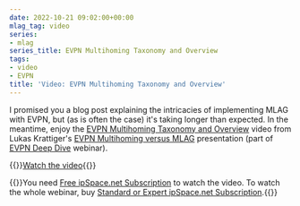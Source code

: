 ```yaml
---
date: 2022-10-21 09:02:00+00:00
mlag_tag: video
series:
- mlag
series_title: EVPN Multihoming Taxonomy and Overview
tags:
- video
- EVPN
title: 'Video: EVPN Multihoming Taxonomy and Overview'
---
```

I promised you a blog post explaining the intricacies of implementing MLAG with EVPN, but (as is often the case) it's taking longer than expected. In the meantime, enjoy the [EVPN Multihoming Taxonomy and Overview](https://my.ipspace.net/bin/get/EVPN/M1%20-%20Taxonomy%20and%20Overview.mp4?doccode=EVPN) video from Lukas Krattiger's [EVPN Multihoming versus MLAG](https://my.ipspace.net/bin/list?id=EVPN#MH) presentation (part of [EVPN Deep Dive](https://www.ipspace.net/EVPN_Technical_Deep_Dive) webinar).

{{<jump>}}[Watch the video](https://my.ipspace.net/bin/get/EVPN/M1%20-%20Taxonomy%20and%20Overview.mp4?doccode=EVPN){{</jump>}}

{{<note info>}}You need [Free ipSpace.net Subscription](https://www.ipspace.net/Subscription/Free) to watch the video. To watch the whole webinar, buy [Standard or Expert ipSpace.net Subscription](https://www.ipspace.net/Subscription/).{{</note>}}
